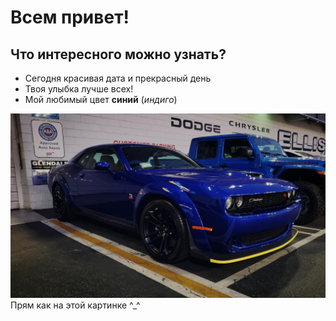 # Всем привет!
## Что интересного можно узнать?
- Сегодня красивая дата и прекрасный день
- Твоя улыбка лучше всех!  
- Мой любимый цвет **синий** (_индиго_)  

  
    
![Alt text](image.png)  
Прям как на этой картинке ^_^